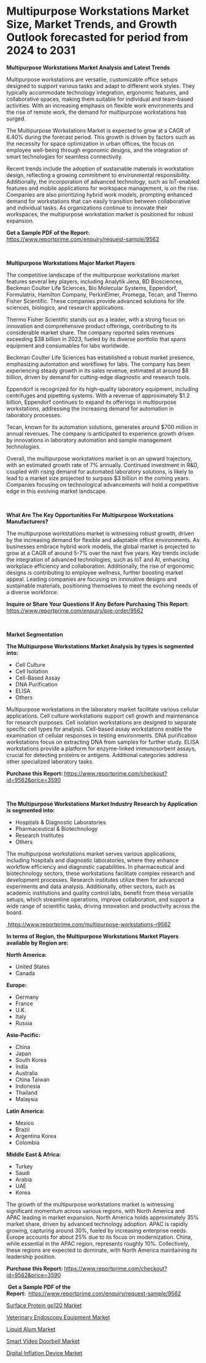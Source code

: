 <p><h1>Multipurpose Workstations Market Size, Market Trends, and Growth Outlook forecasted for period from 2024 to 2031</h1></p><p><strong>Multipurpose Workstations Market Analysis and Latest Trends</strong></p>
<p><p>Multipurpose workstations are versatile, customizable office setups designed to support various tasks and adapt to different work styles. They typically accommodate technology integration, ergonomic features, and collaborative spaces, making them suitable for individual and team-based activities. With an increasing emphasis on flexible work environments and the rise of remote work, the demand for multipurpose workstations has surged.</p><p>The Multipurpose Workstations Market is expected to grow at a CAGR of 6.40% during the forecast period. This growth is driven by factors such as the necessity for space optimization in urban offices, the focus on employee well-being through ergonomic designs, and the integration of smart technologies for seamless connectivity. </p><p>Recent trends include the adoption of sustainable materials in workstation design, reflecting a growing commitment to environmental responsibility. Additionally, the incorporation of advanced technology, such as IoT-enabled features and mobile applications for workspace management, is on the rise. Companies are also prioritizing hybrid work models, prompting enhanced demand for workstations that can easily transition between collaborative and individual tasks. As organizations continue to innovate their workspaces, the multipurpose workstation market is positioned for robust expansion.</p></p>
<p><strong>Get a Sample PDF of the Report:&nbsp;</strong> <a href="https://www.reportprime.com/enquiry/request-sample/9562?utm_campaign=31&utm_medium=2&utm_source=Github&utm_content=ia&utm_term=28112024&utm_id=multipurpose-workstations">https://www.reportprime.com/enquiry/request-sample/9562</a></p>
<p>&nbsp;</p>
<p><strong>Multipurpose Workstations Major Market Players</strong></p>
<p><p>The competitive landscape of the multipurpose workstations market features several key players, including Analytik Jena, BD Biosciences, Beckman Coulter Life Sciences, Bio Molecular Systems, Eppendorf, Formulatrix, Hamilton Company, PerkinElmer, Promega, Tecan, and Thermo Fisher Scientific. These companies provide advanced solutions for life sciences, biologics, and research applications.</p><p>Thermo Fisher Scientific stands out as a leader, with a strong focus on innovation and comprehensive product offerings, contributing to its considerable market share. The company reported sales revenues exceeding $38 billion in 2023, fueled by its diverse portfolio that spans equipment and consumables for labs worldwide.</p><p>Beckman Coulter Life Sciences has established a robust market presence, emphasizing automation and workflows for labs. The company has been experiencing steady growth in its sales revenue, estimated at around $8 billion, driven by demand for cutting-edge diagnostic and research tools.</p><p>Eppendorf is recognized for its high-quality laboratory equipment, including centrifuges and pipetting systems. With a revenue of approximately $1.2 billion, Eppendorf continues to expand its offerings in multipurpose workstations, addressing the increasing demand for automation in laboratory processes.</p><p>Tecan, known for its automation solutions, generates around $700 million in annual revenues. The company is anticipated to experience growth driven by innovations in laboratory automation and sample management technologies.</p><p>Overall, the multipurpose workstations market is on an upward trajectory, with an estimated growth rate of 7% annually. Continued investment in R&D, coupled with rising demand for automated laboratory solutions, is likely to lead to a market size projected to surpass $3 billion in the coming years. Companies focusing on technological advancements will hold a competitive edge in this evolving market landscape.</p></p>
<p>&nbsp;</p>
<p><strong>What Are The Key Opportunities For Multipurpose Workstations Manufacturers?</strong></p>
<p><p>The multipurpose workstations market is witnessing robust growth, driven by the increasing demand for flexible and adaptable office environments. As businesses embrace hybrid work models, the global market is projected to grow at a CAGR of around 5-7% over the next five years. Key trends include the integration of advanced technologies, such as IoT and AI, enhancing workplace efficiency and collaboration. Additionally, the rise of ergonomic designs is contributing to employee wellness, further boosting market appeal. Leading companies are focusing on innovative designs and sustainable materials, positioning themselves to meet the evolving needs of a diverse workforce.</p></p>
<p><strong>Inquire or Share Your Questions If Any Before Purchasing This Report:</strong> <a href="https://www.reportprime.com/enquiry/pre-order/9562?utm_campaign=31&utm_medium=2&utm_source=Github&utm_content=ia&utm_term=28112024&utm_id=multipurpose-workstations">https://www.reportprime.com/enquiry/pre-order/9562</a></p>
<p>&nbsp;</p>
<p><strong>Market Segmentation</strong></p>
<p><strong>The Multipurpose Workstations Market Analysis by types is segmented into:</strong></p>
<p><ul><li>Cell Culture</li><li>Cell Isolation</li><li>Cell-Based Assay</li><li>DNA Purification</li><li>ELISA</li><li>Others</li></ul></p>
<p><p>Multipurpose workstations in the laboratory market facilitate various cellular applications. Cell culture workstations support cell growth and maintenance for research purposes. Cell isolation workstations are designed to separate specific cell types for analysis. Cell-based assay workstations enable the examination of cellular responses in testing environments. DNA purification workstations focus on extracting DNA from samples for further study. ELISA workstations provide a platform for enzyme-linked immunosorbent assays, crucial for detecting proteins or antigens. Additional categories address other specialized laboratory tasks.</p></p>
<p><strong>Purchase this Report:&nbsp;</strong><a href="https://www.reportprime.com/checkout?id=9562&price=3590&utm_campaign=31&utm_medium=2&utm_source=Github&utm_content=ia&utm_term=28112024&utm_id=multipurpose-workstations">https://www.reportprime.com/checkout?id=9562&price=3590</a></p>
<p>&nbsp;</p>
<p><strong>The Multipurpose Workstations Market Industry Research by Application is segmented into:</strong></p>
<p><ul><li>Hospitals & Diagnostic Laboratories</li><li>Pharmaceutical & Biotechnology</li><li>Research Institutes</li><li>Others</li></ul></p>
<p><p>The multipurpose workstations market serves various applications, including hospitals and diagnostic laboratories, where they enhance workflow efficiency and diagnostic capabilities. In pharmaceutical and biotechnology sectors, these workstations facilitate complex research and development processes. Research institutes utilize them for advanced experiments and data analysis. Additionally, other sectors, such as academic institutions and quality control labs, benefit from these versatile setups, which streamline operations, improve collaboration, and support a wide range of scientific tasks, driving innovation and productivity across the board.</p></p>
<p><a href="https://www.reportprime.com/multipurpose-workstations-r9562?utm_campaign=31&utm_medium=2&utm_source=Github&utm_content=ia&utm_term=28112024&utm_id=multipurpose-workstations">&nbsp;https://www.reportprime.com/multipurpose-workstations-r9562</a></p>
<p><strong>In terms of Region, the Multipurpose Workstations Market Players available by Region are:</strong></p>
<p>
    <p> <strong> North America: </strong>
        <ul>
            <li>United States</li>
            <li>Canada</li>
        </ul>
        </p> 
    <p> <strong> Europe: </strong>
        <ul>
            <li>Germany</li>
            <li>France</li>
            <li>U.K.</li>
            <li>Italy</li>
            <li>Russia</li>
        </ul>
        </p> 
    <p> <strong> Asia-Pacific: </strong>
        <ul>
            <li>China</li>
            <li>Japan</li>
            <li>South Korea</li>
            <li>India</li>
            <li>Australia</li>
            <li>China Taiwan</li>
            <li>Indonesia</li>
            <li>Thailand</li>
            <li>Malaysia</li>
        </ul>
        </p> 
    <p> <strong> Latin America: </strong>
        <ul>
            <li>Mexico</li>
            <li>Brazil</li>
            <li>Argentina Korea</li>
            <li>Colombia</li>
        </ul>
        </p> 
    <p> <strong> Middle East & Africa: </strong>
        <ul>
            <li>Turkey</li>
            <li>Saudi</li>
            <li>Arabia</li>
            <li>UAE</li>
            <li>Korea</li>
        </ul>
    </p>
    </p>
<p><p>The growth of the multipurpose workstations market is witnessing significant momentum across various regions, with North America and APAC leading in market expansion. North America holds approximately 35% market share, driven by advanced technology adoption. APAC is rapidly growing, capturing around 30%, fueled by increasing enterprise needs. Europe accounts for about 25% due to its focus on modernization. China, while essential in the APAC region, represents roughly 10%. Collectively, these regions are expected to dominate, with North America maintaining its leadership position.</p></p>
<p><strong>Purchase this Report: </strong><a href="https://www.reportprime.com/checkout?id=9562&price=3590&utm_campaign=31&utm_medium=2&utm_source=Github&utm_content=ia&utm_term=28112024&utm_id=multipurpose-workstations">https://www.reportprime.com/checkout?id=9562&price=3590</a></p>
<p>&nbsp;<strong>Get a Sample PDF of the Report:&nbsp;&nbsp;</strong><a href="https://www.reportprime.com/enquiry/request-sample/9562?utm_campaign=31&utm_medium=2&utm_source=Github&utm_content=ia&utm_term=28112024&utm_id=multipurpose-workstations">https://www.reportprime.com/enquiry/request-sample/9562</a></p>
<p><strong></strong></p>
<p><p><a href="https://issuu.com/reportprime-2/docs/surface-protein-gp120-market-size-2_b58b62c7af2d0b?utm_campaign=31&utm_medium=2&utm_source=Github&utm_content=ia&utm_term=28112024&utm_id=multipurpose-workstations">Surface Protein gp120 Market</a></p><p><a href="https://github.com/juniordelafrance/Market-Research-Report-List-5/blob/main/veterinary-endoscopy-equipment-market.md?utm_campaign=31&utm_medium=2&utm_source=Github&utm_content=ia&utm_term=28112024&utm_id=multipurpose-workstations">Veterinary Endoscopy Equipment Market</a></p><p><a href="https://www.linkedin.com/pulse/emerging-trends-liquid-alum-market-global-outlook-future-2apte?utm_campaign=31&utm_medium=2&utm_source=Github&utm_content=ia&utm_term=28112024&utm_id=multipurpose-workstations">Liquid Alum Market</a></p><p><a href="https://www.linkedin.com/pulse/global-smart-video-doorbell-nexus-sector-confluences-regional-3p25f?utm_campaign=31&utm_medium=2&utm_source=Github&utm_content=ia&utm_term=28112024&utm_id=multipurpose-workstations">Smart Video Doorbell Market</a></p><p><a href="https://github.com/rahu1506/Market-Research-Report-List-6/blob/main/digital-inflation-device-market.md?utm_campaign=31&utm_medium=2&utm_source=Github&utm_content=ia&utm_term=28112024&utm_id=multipurpose-workstations">Digital Inflation Device Market</a></p></p>